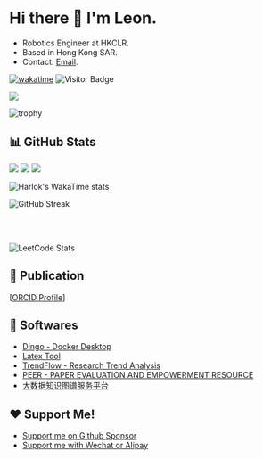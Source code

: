 # Hi there 👋 I'm Leon.

- Robotics Engineer at HKCLR.
- Based in Hong Kong SAR.
- Contact: [Email](mailto:niemalsaufgeben@yeah.net).

[![wakatime](https://wakatime.com/badge/user/8c7864c1-c5f9-4d6b-a254-e2ffc3179438.svg)](https://wakatime.com/@8c7864c1-c5f9-4d6b-a254-e2ffc3179438)  ![Visitor Badge](https://visitor-badge.laobi.icu/badge?page_id=leoxiang66.leoxiang66)

<img src="https://skillicons.dev/icons?i=go,python,cpp,c,js,ts,react,svelte,astro,pytorch,dart,flutter,tailwindcss,java,nodejs,clion,vscode,discord,anaconda,docker,electron,ai,github,gmail,linkedin,instagram,linux,latex,notion,npm,ubuntu,webstorm,vite,windows,sqlite" />



![trophy](https://github-profile-trophy.vercel.app/?username=leoxiang66&theme=onedark)





## 📊 GitHub Stats

<img src="https://github-readme-stats.vercel.app/api?username=leoxiang66&count_private=true&show_icons=true&layout=compact&rank_icon=github&include_all_commits=true" />


<img src="https://github-readme-stats-i270cdk5i-florianbussmann.vercel.app/api/top-langs/?username=leoxiang66&custom_title=Overall%20languages%20excluding%20forks&layout=compact&theme=&include_forks=false&hide=HTML,jupyter%20notebook,NSIS,vue,tex,PostScript,GLSL,dockerfile,svelte,java,TypeScript,shell,rescript,makefile,Cuda,powershell,CSS,SCSS,cmake&langs_count=10,customized-unix-terminal,github-readme-stats" />

<img src="https://github-readme-stats-i270cdk5i-florianbussmann.vercel.app/api/top-langs/?username=leoxiang66&custom_title=Overall%20languages%20including%20forks&layout=compact&theme=&include_forks=true&hide=HTML,jupyter%20notebook,NSIS,vue,tex,PostScript,GLSL,dockerfile,svelte,java,TypeScript,shell,rescript,makefile,Cuda,powershell,CSS,SCSS,cmake&langs_count=5,customized-unix-terminal,github-readme-stats" />

<!--  -->
![Harlok's WakaTime stats](https://github-readme-stats.vercel.app/api/wakatime?username=leoxiang66&layout=compact&custom_title=Languages%20Last%20Year&hide=HTML,jupyter%20notebook,Desktop%20File,NSIS,vue,tex,PostScript,YAML,GLSL,dockerfile,TypeScript,shell,rescript,makefile,Cuda,powershell,CSS,SCSS,cmake,markdown,bash,text,json,xml,git%20config)

![GitHub Streak](https://github-readme-streak-stats.herokuapp.com/?user=leoxiang66)






<br>
<br>

<!--
<img src="https://wakatime.com/share/@leoxiang66/35184784-ceae-43bf-b3f4-9347e9548f88.svg" width=70%/>

<img src="https://wakatime.com/share/@leoxiang66/2373bfbd-779c-4fe8-9092-1b12b0c7fef8.svg" width=70%/>
-->

![LeetCode Stats](https://leetcard.jacoblin.cool/leoxiang66?theme=light&font=IBM%20Plex%20Sans%20Arabic&ext=activity)




<!-- ## Visitors

<img src="https://profile-counter.glitch.me/leoxiang66/count.svg" /> -->

## 📖 Publication
[[ORCID Profile](https://orcid.org/0000-0001-6217-6560)]






## 🚀 Softwares
- [Dingo - Docker Desktop](https://github.com/leoxiang66/Dingo-Application)
- [Latex Tool](https://github.com/leoxiang66/Latex-Tool-App)
- [TrendFlow - Research Trend Analysis](https://huggingface.co/spaces/Adapting/TrendFlow)
- [PEER - PAPER EVALUATION AND EMPOWERMENT RESOURCE](https://github.com/Kasneci-Lab/AI-assisted-writing)
- [大数据知识图谱服务平台](https://big-data-discipline-kg.memomind.cn/)

## ❤️ Support Me!
- [Support me on Github Sponsor](https://github.com/sponsors/leoxiang66)
- [Support me with Wechat or Alipay](https://sponsorme.memomind.cn/)

